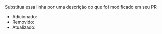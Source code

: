 Substitua essa linha por uma descrição do que foi modificado em seu PR

- Adicionado:
- Removido:
- Atualizado:
